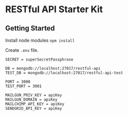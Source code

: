 # RESTful API Starter Kit

## Getting Started

Install node modules `npm install`

Create `.env` file.

```
SECRET = superSecretPassphrase

DB = mongodb://localhost:27017/restful-api
TEST_DB = mongodb://localhost:27017/restful-api-test

PORT = 3000
TEST_PORT = 3001

MAILGUN_PRIV_KEY = apiKey
MAILGUN_DOMAIN = apiKey
MAILCHIMP_API_KEY = apiKey
SENDGRID_API_KEY = apiKey
```
